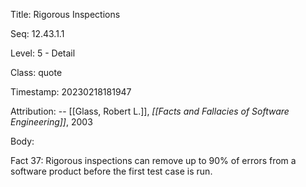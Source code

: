 Title:  Rigorous Inspections

Seq:    12.43.1.1

Level:  5 - Detail

Class:  quote

Timestamp: 20230218181947

Attribution: -- [[Glass, Robert L.]], *[[Facts and Fallacies of Software Engineering]]*, 2003

Body:

Fact 37: Rigorous inspections can remove up to 90% of errors from a software product before the first test case is run.

